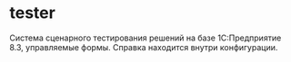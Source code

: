 # tester
Система сценарного тестирования решений на базе 1С:Предприятие 8.3, управляемые формы.
Cправка находится внутри конфигурации.
